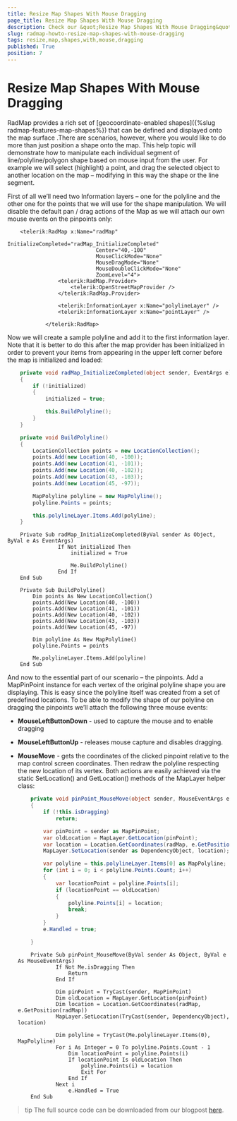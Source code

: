 ```yaml
---
title: Resize Map Shapes With Mouse Dragging
page_title: Resize Map Shapes With Mouse Dragging
description: Check our &quot;Resize Map Shapes With Mouse Dragging&quot; documentation article for the RadMap {{ site.framework_name }} control.
slug: radmap-howto-resize-map-shapes-with-mouse-dragging
tags: resize,map,shapes,with,mouse,dragging
published: True
position: 7
---
```


# Resize Map Shapes With Mouse Dragging

RadMap provides a rich set of [geocoordinate-enabled shapes]({%slug radmap-features-map-shapes%}) that can be defined and displayed onto the map surface .There are scenarios, however, where you would like to do more than just position a shape onto the map. This help topic will demonstrate how to manipulate each individual segment of line/polyline/polygon shape based on mouse input from the user. For example we will select (highlight) a point,
        and drag the selected object to another location on the map – modifying in this way the shape or the line segment.

First of all we’ll need two Information layers – one for the polyline and the other one for the points that we will use for the shape manipulation. We will disable the default pan / drag actions of the Map as we will attach our own mouse events on the pinpoints only:

```XAML
	<telerik:RadMap x:Name="radMap"
	                        InitializeCompleted="radMap_InitializeCompleted"
	                        Center="40,-100"
	                        MouseClickMode="None"
	                        MouseDragMode="None"
	                        MouseDoubleClickMode="None"
	                        ZoomLevel="4">
	            <telerik:RadMap.Provider>
	                <telerik:OpenStreetMapProvider />
	            </telerik:RadMap.Provider>
	
	            <telerik:InformationLayer x:Name="polylineLayer" />
	            <telerik:InformationLayer x:Name="pointLayer" />
	
	        </telerik:RadMap>
```

Now we will create a sample polyline and add it to the first information layer. Note that it is better to do this after the map provider has been initialized in order to prevent your items from appearing in the upper left corner before the map is initialized and loaded:

```C#
	private void radMap_InitializeCompleted(object sender, EventArgs e)
	{
		if (!initialized)
		{
			initialized = true;

			this.BuildPolyline();
		}
	}

	private void BuildPolyline()
	{
		LocationCollection points = new LocationCollection();
		points.Add(new Location(40, -100));
		points.Add(new Location(41, -101));
		points.Add(new Location(40, -102));
		points.Add(new Location(43, -103));
		points.Add(new Location(45, -97));

		MapPolyline polyline = new MapPolyline();
		polyline.Points = points;

		this.polylineLayer.Items.Add(polyline);
	}
```
```VB.NET
	Private Sub radMap_InitializeCompleted(ByVal sender As Object, ByVal e As EventArgs)
				If Not initialized Then
					initialized = True
	
					Me.BuildPolyline()
				End If
	End Sub
	
	Private Sub BuildPolyline()
		Dim points As New LocationCollection()
		points.Add(New Location(40, -100))
		points.Add(New Location(41, -101))
		points.Add(New Location(40, -102))
		points.Add(New Location(43, -103))
		points.Add(New Location(45, -97))

		Dim polyline As New MapPolyline()
		polyline.Points = points

		Me.polylineLayer.Items.Add(polyline)
	End Sub
```

And now to the essential part of our scenario – the pinpoints. Add a MapPinPoint instance for each vertex of the original polyline shape you are displaying. This is easy since the polyline itself was created from a set of predefined locations. To be able to modify the shape of our polyline on dragging the pinpoints we’ll attach the following three mouse events:

* __MouseLeftButtonDown__ - used to capture the mouse and to enable dragging

* __MouseLeftButtonUp__ - releases mouse capture and disables dragging.

* __MouseMove__ - gets the coordinates of the clicked pinpoint relative to the map control screen coordinates. Then redraw the polyline respecting the new location of its vertex.  Both actions are easily achieved via the static SetLocation() and GetLocation() methods of the MapLayer helper class:

	```C#
		private void pinPoint_MouseMove(object sender, MouseEventArgs e)
		{
			if (!this.isDragging)
				return;

			var pinPoint = sender as MapPinPoint;
			var oldLocation = MapLayer.GetLocation(pinPoint);
			var location = Location.GetCoordinates(radMap, e.GetPosition(radMap));
			MapLayer.SetLocation(sender as DependencyObject, location);

			var polyline = this.polylineLayer.Items[0] as MapPolyline;
			for (int i = 0; i < polyline.Points.Count; i++)
			{
				var locationPoint = polyline.Points[i];
				if (locationPoint == oldLocation)
				{
					polyline.Points[i] = location;
					break;
				}
			}
			e.Handled = true;

		}
	```
	```VB.NET
		Private Sub pinPoint_MouseMove(ByVal sender As Object, ByVal e As MouseEventArgs)
				If Not Me.isDragging Then
					Return
				End If

				Dim pinPoint = TryCast(sender, MapPinPoint)
				Dim oldLocation = MapLayer.GetLocation(pinPoint)
				Dim location = Location.GetCoordinates(radMap, e.GetPosition(radMap))
				MapLayer.SetLocation(TryCast(sender, DependencyObject), location)

				Dim polyline = TryCast(Me.polylineLayer.Items(0), MapPolyline)
				For i As Integer = 0 To polyline.Points.Count - 1
					Dim locationPoint = polyline.Points(i)
					If locationPoint Is oldLocation Then
						polyline.Points(i) = location
						Exit For
					End If
				Next i
			        e.Handled = True
		End Sub
	```

>tip The full source code can be downloaded from our blogpost [here](http://blogs.telerik.com/xamlteam/posts/12-01-09/radmap-for-silverlight-wpf-how-to-resize-map-shapes-with-mouse-dragging.aspx).
